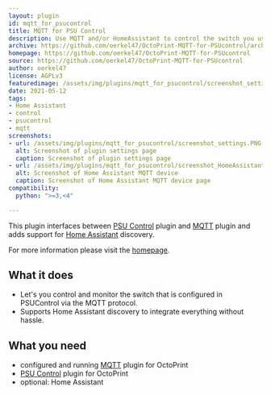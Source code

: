 ```yaml
---
layout: plugin
id: mqtt_for_psucontrol
title: MQTT for PSU Control
description: Use MQTT and/or HomeAssistant to control the switch you use with the PSU Control plugin
archive: https://github.com/oerkel47/OctoPrint-MQTT-for-PSUcontrol/archive/main.zip
homepage: https://github.com/oerkel47/OctoPrint-MQTT-for-PSUcontrol
source: https://github.com/oerkel47/OctoPrint-MQTT-for-PSUcontrol
author: oerkel47
license: AGPLv3
featuredimage: /assets/img/plugins/mqtt_for_psucontrol/screenshot_settings.PNG
date: 2021-05-12
tags:
- Home Assistant
- control
- psucontrol
- mqtt
screenshots:
- url: /assets/img/plugins/mqtt_for_psucontrol/screenshot_settings.PNG
  alt: Screenshot of plugin settings page
  caption: Screenshot of plugin settings page
- url: /assets/img/plugins/mqtt_for_psucontrol/screenshot_HomeAssistant.PNG
  alt: Screenshot of Home Assistant MQTT device
  caption: Screenshot of Home Assistant MQTT device page
compatibility:
  python: ">=3,<4"

---
```


This plugin interfaces between [PSU Control](https://github.com/kantlivelong/OctoPrint-PSUControl) plugin and [MQTT](https://github.com/OctoPrint/OctoPrint-MQTT) plugin and adds support for [Home Assistant](https://www.home-assistant.io) discovery. 

For more information please visit the [homepage](https://github.com/oerkel47/OctoPrint-MQTT-for-PSUcontrol).

## What it does
- Let's you control and monitor the switch that is configured in PSUControl via the MQTT protocol.
- Supports Home Assistant discovery to integrate everything without hassle.

## What you need
 - configured and running [MQTT](https://github.com/OctoPrint/OctoPrint-MQTT) plugin for OctoPrint
 - [PSU Control](https://github.com/kantlivelong/OctoPrint-PSUControl) plugin for OctoPrint
 - optional: Home Assistant
